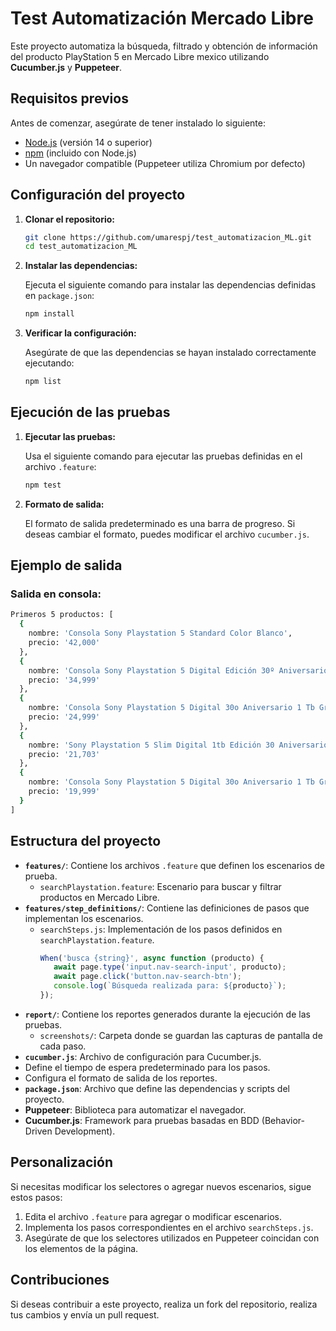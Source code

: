 # Test Automatización Mercado Libre 
Este proyecto automatiza la búsqueda, filtrado y obtención de información del producto PlayStation 5 en Mercado Libre mexico utilizando **Cucumber.js** y **Puppeteer**.

## Requisitos previos

Antes de comenzar, asegúrate de tener instalado lo siguiente:

- [Node.js](https://nodejs.org/) (versión 14 o superior)
- [npm](https://www.npmjs.com/) (incluido con Node.js)
- Un navegador compatible (Puppeteer utiliza Chromium por defecto)

## Configuración del proyecto

1. **Clonar el repositorio:**

   ```bash
   git clone https://github.com/umarespj/test_automatizacion_ML.git
   cd test_automatizacion_ML

2. **Instalar las dependencias:**

   Ejecuta el siguiente comando para instalar las dependencias definidas en `package.json`:

   ```bash
   npm install
   ```


3. **Verificar la configuración:**

   Asegúrate de que las dependencias se hayan instalado correctamente ejecutando:

   ```bash
   npm list
   ```

## Ejecución de las pruebas

1. **Ejecutar las pruebas:**

   Usa el siguiente comando para ejecutar las pruebas definidas en el archivo `.feature`:

   ```bash
   npm test
   ```

2. **Formato de salida:**

   El formato de salida predeterminado es una barra de progreso. Si deseas cambiar el formato, puedes modificar el archivo `cucumber.js`.

## Ejemplo de salida

### Salida en consola:
```bash
Primeros 5 productos: [
  {
    nombre: 'Consola Sony Playstation 5 Standard Color Blanco',
    precio: '42,000'
  },
  {
    nombre: 'Consola Sony Playstation 5 Digital Edición 30º Aniversario 1 Tb Gris Gris',
    precio: '34,999'
  },
  {
    nombre: 'Consola Sony Playstation 5 Digital 30o Aniversario 1 Tb Gris',
    precio: '24,999'
  },
  {
    nombre: 'Sony Playstation 5 Slim Digital 1tb Edición 30 Aniversario + Unidad Lectora De Discos Para Ps5.',  
    precio: '21,703'
  },
  {
    nombre: 'Consola Sony Playstation 5 Digital 30o Aniversario 1 Tb Gris',
    precio: '19,999'
  }
]
   ```

## Estructura del proyecto


- **`features/`**: Contiene los archivos `.feature` que definen los escenarios de prueba.
  - `searchPlaystation.feature`: Escenario para buscar y filtrar productos en Mercado Libre.
- **`features/step_definitions/`**: Contiene las definiciones de pasos que implementan los escenarios.
  - `searchSteps.js`: Implementación de los pasos definidos en `searchPlaystation.feature`.
     ```javascript
    When('busca {string}', async function (producto) {
        await page.type('input.nav-search-input', producto);
        await page.click('button.nav-search-btn');
        console.log(`Búsqueda realizada para: ${producto}`);
    });
    ```
- **`report/`**: Contiene los reportes generados durante la ejecución de las pruebas.
  - `screenshots/`: Carpeta donde se guardan las capturas de pantalla de cada paso.
- **`cucumber.js`**: Archivo de configuración para Cucumber.js.
 - Define el tiempo de espera predeterminado para los pasos.
  - Configura el formato de salida de los reportes.
- **`package.json`**: Archivo que define las dependencias y scripts del proyecto.
 - **Puppeteer**: Biblioteca para automatizar el navegador.
  - **Cucumber.js**: Framework para pruebas basadas en BDD (Behavior-Driven Development).

## Personalización

Si necesitas modificar los selectores o agregar nuevos escenarios, sigue estos pasos:

1. Edita el archivo `.feature` para agregar o modificar escenarios.
2. Implementa los pasos correspondientes en el archivo `searchSteps.js`.
3. Asegúrate de que los selectores utilizados en Puppeteer coincidan con los elementos de la página.


## Contribuciones

Si deseas contribuir a este proyecto, realiza un fork del repositorio, realiza tus cambios y envía un pull request.
